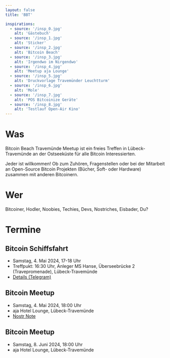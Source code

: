 ```yaml
---
layout: false
title: 'BBT'

inspirations:
  - source: '/insp_0.jpg'
    alt: 'Gästebuch'
  - source: '/insp_1.jpg'
    alt: 'Sticker'
  - source: '/insp_2.jpg'
    alt: 'Bitcoin Beach'
  - source: '/insp_3.jpg'
    alt: 'Irgendwo im Nirgendwo'
  - source: '/insp_4.jpg'
    alt: 'Meetup aja Lounge'
  - source: '/insp_5.jpg'
    alt: 'Druckvorlage Travemünder Leuchtturm'
  - source: '/insp_6.jpg'
    alt: 'Mole'
  - source: '/insp_7.jpg'
    alt: 'POS Bitcoinize Geräte'
  - source: '/insp_8.jpg'
    alt: 'Testlauf Open-Air Kino'
---
```


# Was

Bitcoin Beach Travemünde Meetup ist ein freies Treffen in Lübeck-Travemünde an der Ostseeküste für alle Bitcoin Interessierten.

Jeder ist willkommen! Ob zum Zuhören, Fragenstellen oder bei der Mitarbeit an Open-Source Bitcoin Projekten (Bücher, Soft- oder Hardware) zusammen mit anderen Bitcoinern.

# Wer

Bitcoiner, Hodler, Noobies, Techies, Devs, Nostriches, Eisbader, Du?

# Termine

## Bitcoin Schiffsfahrt

- Samstag, 4. Mai 2024, 17-18 Uhr
- Treffpukt: 16:30 Uhr, Anleger MS Hanse, Überseebrücke 2 (Travepromenade), Lübeck-Travemünde
- [Details (Telegram)](https://t.me/BitcoinBeachMeetupTravemuende/796)

## Bitcoin Meetup

- Samstag, 4. Mai 2024, 18:00 Uhr
- aja Hotel Lounge, Lübeck-Travemünde
- [Nostr Note](https://primal.net/e/note1q52whg70ztwkn3fp03f4swwhw0mqvw8chqzwmz48epqg3m0fnphs7x60xc)

## Bitcoin Meetup

- Samstag, 8. Juni 2024, 18:00 Uhr
- aja Hotel Lounge, Lübeck-Travemünde
